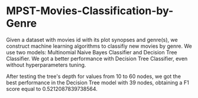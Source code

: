 # MPST-Movies-Classification-by-Genre
Given a dataset with movies id with its plot synopses and genre(s), we construct machine learning algorithms to classifiy new movies by genre. We use two models: Multinomial Naive Bayes Classifier and Decision Tree Classifier. We got a better performance with Decision Tree Classifier, even without hyperparameters tuning.

After testing the tree's depth for values from 10 to 60 nodes, we got the best performance in the Decision Tree model with 39 nodes, obtaining a F1 score equal to 0.5212087839738564.
